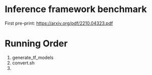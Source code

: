 # Inference framework benchmark

First pre-print:
https://arxiv.org/pdf/2210.04323.pdf

# Running Order
1) generate_tf_models
2) convert.sh
3) 